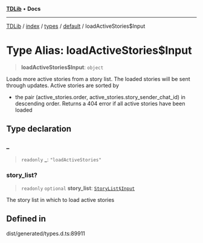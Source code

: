 [**TDLib**](../../../../../../README.md) • **Docs**

***

[TDLib](../../../../../../modules.md) / [index](../../../../../README.md) / [types](../../../README.md) / [default](../README.md) / loadActiveStories$Input

# Type Alias: loadActiveStories$Input

> **loadActiveStories$Input**: `object`

Loads more active stories from a story list. The loaded stories will be sent through updates. Active stories are sorted by

- the pair (active_stories.order, active_stories.story_sender_chat_id) in descending order. Returns a 404 error if all active stories have been loaded

## Type declaration

### \_

> `readonly` **\_**: `"loadActiveStories"`

### story\_list?

> `readonly` `optional` **story\_list**: [`StoryList$Input`](StoryList$Input.md)

The story list in which to load active stories

## Defined in

dist/generated/types.d.ts:89911
